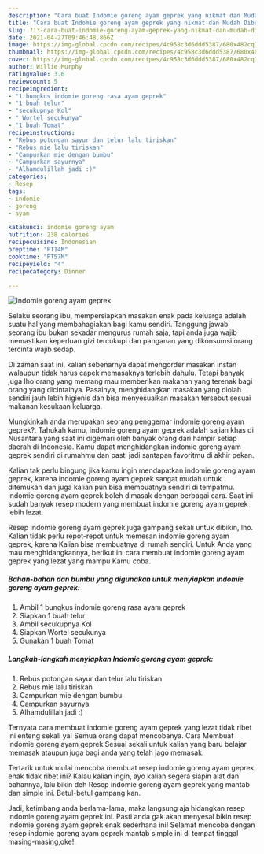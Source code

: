 ```yaml
---
description: "Cara buat Indomie goreng ayam geprek yang nikmat dan Mudah Dibuat"
title: "Cara buat Indomie goreng ayam geprek yang nikmat dan Mudah Dibuat"
slug: 713-cara-buat-indomie-goreng-ayam-geprek-yang-nikmat-dan-mudah-dibuat
date: 2021-04-27T09:46:48.866Z
image: https://img-global.cpcdn.com/recipes/4c958c3d6ddd5387/680x482cq70/indomie-goreng-ayam-geprek-foto-resep-utama.jpg
thumbnail: https://img-global.cpcdn.com/recipes/4c958c3d6ddd5387/680x482cq70/indomie-goreng-ayam-geprek-foto-resep-utama.jpg
cover: https://img-global.cpcdn.com/recipes/4c958c3d6ddd5387/680x482cq70/indomie-goreng-ayam-geprek-foto-resep-utama.jpg
author: Willie Murphy
ratingvalue: 3.6
reviewcount: 5
recipeingredient:
- "1 bungkus indomie goreng rasa ayam geprek"
- "1 buah telur"
- "secukupnya Kol"
- " Wortel secukunya"
- "1 buah Tomat"
recipeinstructions:
- "Rebus potongan sayur dan telur lalu tiriskan"
- "Rebus mie lalu tiriskan"
- "Campurkan mie dengan bumbu"
- "Campurkan sayurnya"
- "Alhamdulillah jadi :)"
categories:
- Resep
tags:
- indomie
- goreng
- ayam

katakunci: indomie goreng ayam 
nutrition: 238 calories
recipecuisine: Indonesian
preptime: "PT14M"
cooktime: "PT57M"
recipeyield: "4"
recipecategory: Dinner

---
```



![Indomie goreng ayam geprek](https://img-global.cpcdn.com/recipes/4c958c3d6ddd5387/680x482cq70/indomie-goreng-ayam-geprek-foto-resep-utama.jpg)

Selaku seorang ibu, mempersiapkan masakan enak pada keluarga adalah suatu hal yang membahagiakan bagi kamu sendiri. Tanggung jawab seorang ibu bukan sekadar mengurus rumah saja, tapi anda juga wajib memastikan keperluan gizi tercukupi dan panganan yang dikonsumsi orang tercinta wajib sedap.

Di zaman  saat ini, kalian sebenarnya dapat mengorder masakan instan walaupun tidak harus capek memasaknya terlebih dahulu. Tetapi banyak juga lho orang yang memang mau memberikan makanan yang terenak bagi orang yang dicintainya. Pasalnya, menghidangkan masakan yang diolah sendiri jauh lebih higienis dan bisa menyesuaikan masakan tersebut sesuai makanan kesukaan keluarga. 



Mungkinkah anda merupakan seorang penggemar indomie goreng ayam geprek?. Tahukah kamu, indomie goreng ayam geprek adalah sajian khas di Nusantara yang saat ini digemari oleh banyak orang dari hampir setiap daerah di Indonesia. Kamu dapat menghidangkan indomie goreng ayam geprek sendiri di rumahmu dan pasti jadi santapan favoritmu di akhir pekan.

Kalian tak perlu bingung jika kamu ingin mendapatkan indomie goreng ayam geprek, karena indomie goreng ayam geprek sangat mudah untuk ditemukan dan juga kalian pun bisa membuatnya sendiri di tempatmu. indomie goreng ayam geprek boleh dimasak dengan berbagai cara. Saat ini sudah banyak resep modern yang membuat indomie goreng ayam geprek lebih lezat.

Resep indomie goreng ayam geprek juga gampang sekali untuk dibikin, lho. Kalian tidak perlu repot-repot untuk memesan indomie goreng ayam geprek, karena Kalian bisa membuatnya di rumah sendiri. Untuk Anda yang mau menghidangkannya, berikut ini cara membuat indomie goreng ayam geprek yang lezat yang mampu Kamu coba.

<!--inarticleads1-->

##### Bahan-bahan dan bumbu yang digunakan untuk menyiapkan Indomie goreng ayam geprek:

1. Ambil 1 bungkus indomie goreng rasa ayam geprek
1. Siapkan 1 buah telur
1. Ambil secukupnya Kol
1. Siapkan  Wortel secukunya
1. Gunakan 1 buah Tomat




<!--inarticleads2-->

##### Langkah-langkah menyiapkan Indomie goreng ayam geprek:

1. Rebus potongan sayur dan telur lalu tiriskan
1. Rebus mie lalu tiriskan
1. Campurkan mie dengan bumbu
1. Campurkan sayurnya
1. Alhamdulillah jadi :)




Ternyata cara membuat indomie goreng ayam geprek yang lezat tidak ribet ini enteng sekali ya! Semua orang dapat mencobanya. Cara Membuat indomie goreng ayam geprek Sesuai sekali untuk kalian yang baru belajar memasak ataupun juga bagi anda yang telah jago memasak.

Tertarik untuk mulai mencoba membuat resep indomie goreng ayam geprek enak tidak ribet ini? Kalau kalian ingin, ayo kalian segera siapin alat dan bahannya, lalu bikin deh Resep indomie goreng ayam geprek yang mantab dan simple ini. Betul-betul gampang kan. 

Jadi, ketimbang anda berlama-lama, maka langsung aja hidangkan resep indomie goreng ayam geprek ini. Pasti anda gak akan menyesal bikin resep indomie goreng ayam geprek enak sederhana ini! Selamat mencoba dengan resep indomie goreng ayam geprek mantab simple ini di tempat tinggal masing-masing,oke!.

